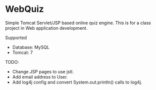 WebQuiz
=======

Simple Tomcat Servlet/JSP based online quiz engine. This is for a class project in Web application development.

Supported
* Database: MySQL
* Tomcat: 7

TODO:
* Change JSP pages to use jstl.
* Add email address to User.
* Add log4j config and convert System.out.println() calls to log4j.
